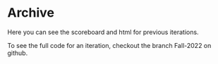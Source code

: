 # Archive

Here you can see the scoreboard and html for previous iterations.

To see the full code for an iteration, checkout the branch Fall-2022 on github.
